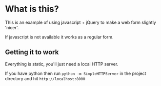 # What is this?

This is an example of using javascript + jQuery to make a web form slightly 'nicer'.

If javascript is not available it works as a regular form.

## Getting it to work

Everything is static, you'll just need a local HTTP server.

If you have python then run `python -m SimpleHTTPServer` in the project directory and hit `http://localhost:8000`

